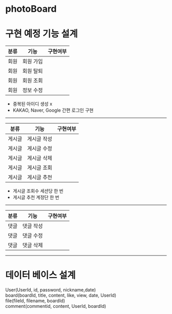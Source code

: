 # photoBoard

<h1>구현 예정 기능 설계</h1>

|분류|기능|구현여부|
|------|---|---|
|회원|회원 가입||
|회원|회원 탈퇴||
|회원|회원 조회||
|회원|정보 수정||

* 중복된 아이디 생성 x
* KAKAO, Naver, Google 간편 로그인 구현

--------------------------------------

|분류|기능|구현여부|
|------|---|---|
|게시글|게시글 작성||
|게시글|게시글 수정||
|게시글|게시글 삭제||
|게시글|게시글 조회||
|게시글|게시글 추천||

* 게시글 조회수 세션당 한 번 
* 게시글 추천 계정단 한 번
  
--------------------------------------

|분류|기능|구현여부|
|------|---|---|
|댓글|댓글 작성||
|댓글|댓글 수정||
|댓글|댓글 삭제||

--------------------------------------
# 데이터 베이스 설계 
User(UserId, id, password, nickname,date)
<br>
board(boardId, title, content, like, view, date, UserId)
<br>
file(fileId, filename, boardId)
<br>
comment(commentid, content, UserId, boardId) 
<br>
